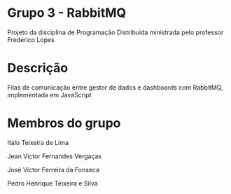 # Grupo 3 - RabbitMQ

Projeto da disciplina de Programação Distribuída ministrada pelo professor Frederico Lopes

# Descrição
Filas de comunicação entre gestor de dados e dashboards com RabbitMQ, implementada em JavaScript

# Membros do grupo

Italo Teixeira de Lima

Jean Victor Fernandes Vergaças

José Victor Ferreira da Fonseca

Pedro Henrique Teixeira e Silva
